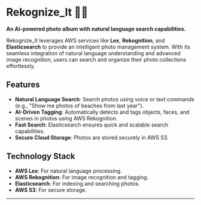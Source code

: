 # Rekognize_It 📸🤖  
**An AI-powered photo album with natural language search capabilities.**

Rekognize_It leverages AWS services like **Lex**, **Rekognition**, and **Elasticsearch** to provide an intelligent photo management system. With its seamless integration of natural language understanding and advanced image recognition, users can search and organize their photo collections effortlessly.

## Features
- **Natural Language Search**: Search photos using voice or text commands (e.g., "Show me photos of beaches from last year").
- **AI-Driven Tagging**: Automatically detects and tags objects, faces, and scenes in photos using AWS Rekognition.
- **Fast Search**: Elasticsearch ensures quick and scalable search capabilities.
- **Secure Cloud Storage**: Photos are stored securely in AWS S3.

## Technology Stack
- **AWS Lex**: For natural language processing.
- **AWS Rekognition**: For image recognition and tagging.
- **Elasticsearch**: For indexing and searching photos.
- **AWS S3**: For secure storage.

---
